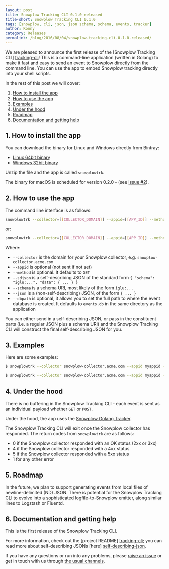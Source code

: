 ```yaml
---
layout: post
title: Snowplow Tracking CLI 0.1.0 released
title-short: Snowplow Tracking CLI 0.1.0
tags: [snowplow, cli, json, json schema, schema, events, tracker]
author: Ronny
category: Releases
permalink: /blog/2016/08/04/snowplow-tracking-cli-0.1.0-released/
---
```


We are pleased to announce the first release of the [Snowplow Tracking CLI] [tracking-cli]! This is a command-line application (written in Golang) to make it fast and easy to send an event to Snowplow directly from the command line. You can use the app to embed Snowplow tracking directly into your shell scripts.

In the rest of this post we will cover:

1. [How to install the app](/blog/2016/08/04/snowplow-tracking-cli-0.1.0-released/#how-to-install)
2. [How to use the app](/blog/2016/08/04/snowplow-tracking-cli-0.1.0-released/#how-to-use)
3. [Examples](/blog/2016/08/04/snowplow-tracking-cli-0.1.0-released/#examples)
4. [Under the hood](/blog/2016/08/04/snowplow-tracking-cli-0.1.0-released/#under-the-hood)
5. [Roadmap](/blog/2016/08/04/snowplow-tracking-cli-0.1.0-released/#roadmap)
6. [Documentation and getting help](/blog/2016/08/04/snowplow-tracking-cli-0.1.0-released/#docs-help)

<!--more-->

<h2 id="how-to-install">1. How to install the app</h2>

You can download the binary for Linux and Windows directly from Bintray:

* [Linux 64bit binary][linux-binary]
* [Windows 32bit binary][windows-binary]

Unzip the file and the app is called `snowplowtrk`.

The binary for macOS is scheduled for version 0.2.0 - (see [issue #2][issue-2]).

<h2 id="how-to-use">2. How to use the app</h2>

The command line interface is as follows:

```bash
snowplowtrk --collector=[[COLLECTOR_DOMAIN]] --appid=[[APP_ID]] --method=[[POST|GET]] --sdjson=[[SELF_DESC_JSON]]
```

or:

```bash
snowplowtrk --collector=[[COLLECTOR_DOMAIN]] --appid=[[APP_ID]] --method=[[POST|GET]] --schema=[[SCHEMA_URI]] --json=[[JSON]]
```

Where:

* `--collector` is the domain for your Snowplow collector, e.g. `snowplow-collector.acme.com`
* `--appid` is optional (not sent if not set)
* `--method` is optional. It defaults to `GET`
* `--sdjson` is a self-describing JSON of the standard form `{ "schema": "iglu:...", "data": { ... } }`
* `--schema` is a schema URI, most likely of the form `iglu:...`
* `--json` is a (non-self-describing) JSON, of the form `{ ... }`
* `--dbpath` is optional, it allows you to set the full path to where the event database is created. It defaults to `events.db` in the same directory as the application

You can either send in a self-describing JSON, or pass in the constituent parts (i.e. a regular JSON plus a schema URI) and the Snowplow Tracking CLI will construct the final self-describing JSON for you.

<h2 id="examples">3. Examples</h2>

Here are some examples:

```bash
$ snowplowtrk --collector snowplow-collector.acme.com --appid myappid --method POST --schema iglu:com.snowplowanalytics.snowplow/event/jsonschema/1-0-0 --json "{\"hello\":\"world\"}"
```

```bash
$ snowplowtrk --collector snowplow-collector.acme.com --appid myappid --method POST --sdjson "{\"schema\":\"iglu:com.snowplowanalytics.snowplow/event/jsonschema/1-0-0\", \"data\":{\"hello\":\"world\"}}"
```

<h2 id="under-the-hood">4. Under the hood</h2>

There is no buffering in the Snowplow Tracking CLI - each event is sent as an individual payload whether `GET` or `POST`.

Under the hood, the app uses the [Snowplow Golang Tracker][golang-tracker].

The Snowplow Tracking CLI will exit once the Snowplow collector has responded. The return codes from `snowplowtrk` are as follows:

* 0 if the Snowplow collector responded with an OK status (2xx or 3xx)
* 4 if the Snowplow collector responded with a 4xx status
* 5 if the Snowplow collector responded with a 5xx status
* 1 for any other error

<h2 id="roadmap">5. Roadmap</h2>

In the future, we plan to support generating events from local files of newline-delimited (ND) JSON. There is potential for the Snowplow Tracking CLI to evolve into a sophisticated logfile-to-Snowplow emitter, along similar lines to Logstash or Fluentd.

<h2 id="docs-help">6. Documentation and getting help</h2>

This is the first release of the Snowplow Tracking CLI.

For more information, check out the [project README] [tracking-cli]; you can read more about self-describing JSONs [here] [self-describing-json].

If you have any questions or run into any problems, please [raise an issue][tracking-cli-issues] or get in touch with us through [the usual channels][talk-to-us].

[tracking-cli]: https://github.com/snowplow/snowplow-tracking-cli
[tracking-cli-issues]: https://github.com/snowplow/snowplow-tracking-cli/issues
[talk-to-us]: https://github.com/snowplow/snowplow/wiki/Talk-to-us
[golang-tracker]: https://github.com/snowplow/snowplow-golang-tracker
[self-describing-json]: http://snowplowanalytics.com/blog/2014/05/15/introducing-self-describing-jsons/
[linux-binary]: https://bintray.com/snowplow/snowplow-generic/download_file?file_path=snowplow_tracking_cli_0.1.0_linux_amd64.zip
[windows-binary]: https://bintray.com/snowplow/snowplow-generic/download_file?file_path=snowplow_tracking_cli_0.1.0_windows_386.zip
[issue-2]: https://github.com/snowplow/snowplow-tracking-cli/issues/2
